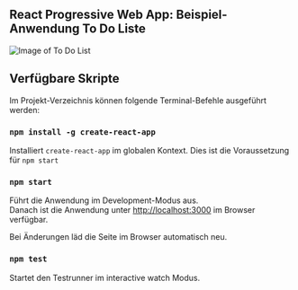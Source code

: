 ## React Progressive Web App: Beispiel-Anwendung To Do Liste

![Image of To Do List](https://abload.de/img/todo-list7hr1a.png)

## Verfügbare Skripte

Im Projekt-Verzeichnis können folgende Terminal-Befehle ausgeführt werden:

### `npm install -g create-react-app`

Installiert `create-react-app` im globalen Kontext. Dies ist die Voraussetzung für `npm start`

### `npm start`

Führt die Anwendung im Development-Modus aus.<br>
Danach ist die Anwendung unter [http://localhost:3000](http://localhost:3000) im Browser verfügbar.

Bei Änderungen läd die Seite im Browser automatisch neu.<br>

### `npm test`

Startet den Testrunner im interactive watch Modus.<br>



